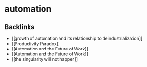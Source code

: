 # automation



## Backlinks

-   [[growth of automation and its relationship to deindustrialization]]
-   [[Productivity Paradox]]
-   [[Automation and the Future of Work]]
-   [[Automation and the Future of Work]]
-   [[the singularity will not happen]]
